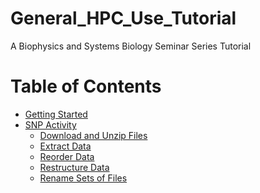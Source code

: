 # General_HPC_Use_Tutorial
A Biophysics and Systems Biology Seminar Series Tutorial

Table of Contents <a name="toc"></a>
=================
* [Getting Started](https://github.com/KerriganBlake/Parallelized-WES-Analysis/blob/master/Resource_Processing.md#resources)
* [SNP Activity](https://github.com/KerriganBlake/General_HPC_Use_Tutorial/blob/master/SNP_Activity.md)
  * [Download and Unzip Files](https://github.com/KerriganBlake/General_HPC_Use_Tutorial/blob/master/SNP_Activity.md)
  * [Extract Data](https://github.com/KerriganBlake/General_HPC_Use_Tutorial/blob/master/SNP_Activity.md)
  * [Reorder Data](https://github.com/KerriganBlake/General_HPC_Use_Tutorial/blob/master/SNP_Activity.md)
  * [Restructure Data](https://github.com/KerriganBlake/General_HPC_Use_Tutorial/blob/master/SNP_Activity.md)
  * [Rename Sets of Files](https://github.com/KerriganBlake/General_HPC_Use_Tutorial/blob/master/SNP_Activity.md)

